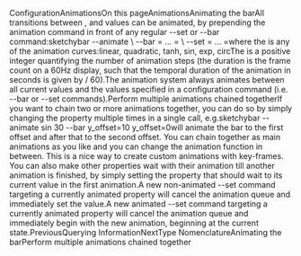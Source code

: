 ConfigurationAnimationsOn this pageAnimationsAnimating the bar​All transitions between ,  and 
values can be animated, by prepending the animation command in front of any
regular --set or --bar command:sketchybar --animate   \ --bar = ... = \ --set  = ... =where the  is any of the animation curves:linear, quadratic, tanh, sin, exp, circThe  is a positive integer quantifying the number of animation
steps (the duration is the frame count on a 60Hz display, such that the
temporal duration of the animation in seconds is given by  / 60).The animation system always animates between all current values and the
values specified in a configuration command (i.e. --bar or --set commands).Perform multiple animations chained together​If you want to chain two or more animations together, you can do so by simply
changing the property multiple times in a single call, e.g.sketchybar --animate sin 30 --bar y\_offset=10 y\_offset=0will animate the bar to the first offset and after that to the second offset.
You can chain together as main animations as you like and you can change the
animation function in between. This is a nice way to create custom animations
with key-frames. You can also make other properties wait with their animation
till another animation is finished, by simply setting the property that should
wait to its current value in the first animation.A new non-animated --set command targeting a currently animated property will
cancel the animation queue and immediately set the value.A new animated --set command targeting a currently animated property will
cancel the animation queue and immediately begin with the new animation,
beginning at the current state.PreviousQuerying InformationNextType NomenclatureAnimating the barPerform multiple animations chained together